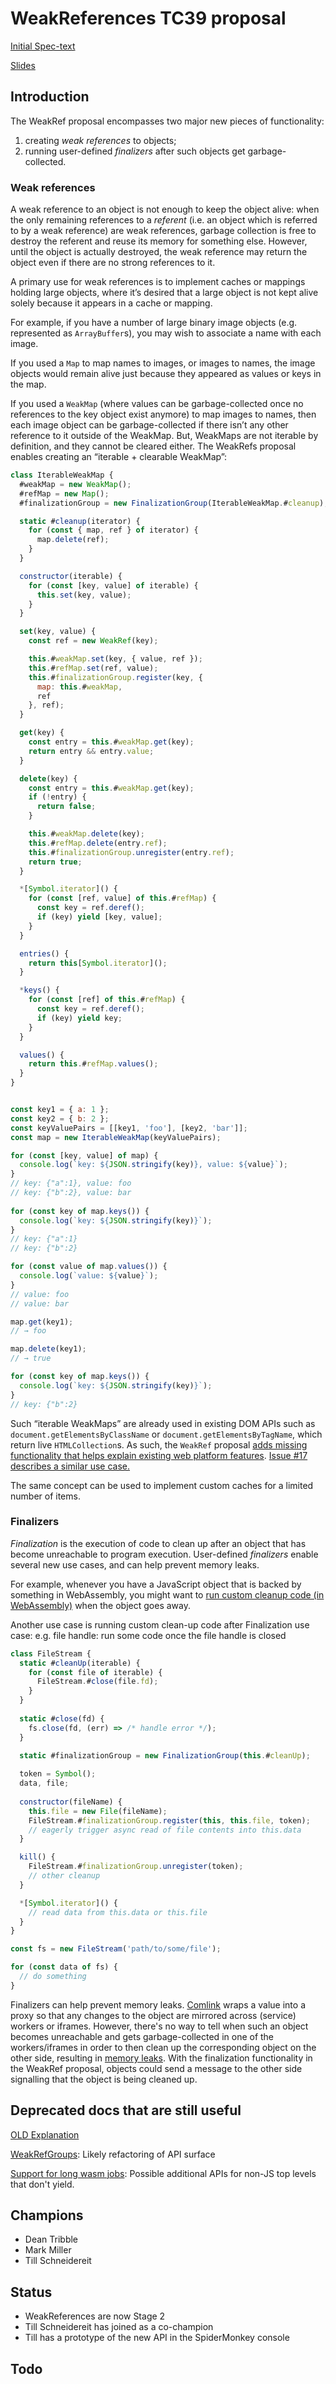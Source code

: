 # WeakReferences TC39 proposal

[Initial Spec-text](https://github.com/tc39/proposal-weakrefs/blob/master/specs/spec.md)

[Slides](https://github.com/tc39/proposal-weakrefs/blob/master/specs/Weak%20References%20for%20EcmaScript.pdf)

## Introduction

The WeakRef proposal encompasses two major new pieces of functionality:

1. creating _weak references_ to objects;
2. running user-defined _finalizers_ after such objects get garbage-collected.

### Weak references

A weak reference to an object is not enough to keep the object alive: when the only remaining references to a _referent_ (i.e. an object which is referred to by a weak reference) are weak references, garbage collection is free to destroy the referent and reuse its memory for something else. However, until the object is actually destroyed, the weak reference may return the object even if there are no strong references to it.

A primary use for weak references is to implement caches or mappings holding large objects, where it’s desired that a large object is not kept alive solely because it appears in a cache or mapping.

For example, if you have a number of large binary image objects (e.g. represented as `ArrayBuffer`s), you may wish to associate a name with each image.

If you used a `Map` to map names to images, or images to names, the image objects would remain alive just because they appeared as values or keys in the map.

If you used a `WeakMap` (where values can be garbage-collected once no references to the key object exist anymore) to map images to names, then each image object can be garbage-collected if there isn’t any other reference to it outside of the WeakMap. But, WeakMaps are not iterable by definition, and they cannot be cleared either. The WeakRefs proposal enables creating an “iterable + clearable WeakMap”:

```js
class IterableWeakMap {
  #weakMap = new WeakMap();
  #refMap = new Map();
  #finalizationGroup = new FinalizationGroup(IterableWeakMap.#cleanup);

  static #cleanup(iterator) {
    for (const { map, ref } of iterator) {
      map.delete(ref);
    }
  }

  constructor(iterable) {
    for (const [key, value] of iterable) {
      this.set(key, value);
    }
  }

  set(key, value) {
    const ref = new WeakRef(key);

    this.#weakMap.set(key, { value, ref });
    this.#refMap.set(ref, value);
    this.#finalizationGroup.register(key, {
      map: this.#weakMap,
      ref
    }, ref);
  }

  get(key) {
    const entry = this.#weakMap.get(key);
    return entry && entry.value;
  }

  delete(key) {
    const entry = this.#weakMap.get(key);
    if (!entry) {
      return false;
    }

    this.#weakMap.delete(key);
    this.#refMap.delete(entry.ref);
    this.#finalizationGroup.unregister(entry.ref);
    return true;
  }

  *[Symbol.iterator]() {
    for (const [ref, value] of this.#refMap) {
      const key = ref.deref();
      if (key) yield [key, value];
    }
  }

  entries() {
    return this[Symbol.iterator]();
  }

  *keys() {
    for (const [ref] of this.#refMap) {
      const key = ref.deref();
      if (key) yield key;
    }
  }

  values() {
    return this.#refMap.values();
  }
}


const key1 = { a: 1 };
const key2 = { b: 2 };
const keyValuePairs = [[key1, 'foo'], [key2, 'bar']];
const map = new IterableWeakMap(keyValuePairs);

for (const [key, value] of map) {
  console.log(`key: ${JSON.stringify(key)}, value: ${value}`);
}
// key: {"a":1}, value: foo
// key: {"b":2}, value: bar
 
for (const key of map.keys()) {
  console.log(`key: ${JSON.stringify(key)}`);
}
// key: {"a":1}
// key: {"b":2}

for (const value of map.values()) {
  console.log(`value: ${value}`);
}
// value: foo
// value: bar

map.get(key1);
// → foo

map.delete(key1);
// → true

for (const key of map.keys()) {
  console.log(`key: ${JSON.stringify(key)}`);
}
// key: {"b":2}
```

Such “iterable WeakMaps” are already used in existing DOM APIs such as `document.getElementsByClassName` or `document.getElementsByTagName`, which return live `HTMLCollection`s. As such, the `WeakRef` proposal [adds missing functionality that helps explain existing web platform features](https://extensiblewebmanifesto.org/). [Issue #17 describes a similar use case.](https://github.com/tc39/proposal-weakrefs/issues/17)

The same concept can be used to implement custom caches for a limited number of items.

### Finalizers

_Finalization_ is the execution of code to clean up after an object that has become unreachable to program execution. User-defined _finalizers_ enable several new use cases, and can help prevent memory leaks.

For example, whenever you have a JavaScript object that is backed by something in WebAssembly, you might want to [run custom cleanup code (in WebAssembly)](https://github.com/lars-t-hansen/moz-sandbox/blob/master/refmap/ReferenceMap.md) when the object goes away.

Another use case is running custom clean-up code after Finalization use case: e.g. file handle: run some code once the file handle is closed

```js
class FileStream {
  static #cleanUp(iterable) {
    for (const file of iterable) {
      FileStream.#close(file.fd);
    }
  }
  
  static #close(fd) {
    fs.close(fd, (err) => /* handle error */);
  }

  static #finalizationGroup = new FinalizationGroup(this.#cleanUp);
  
  token = Symbol();
  data, file;
 
  constructor(fileName) {
    this.file = new File(fileName);
    FileStream.#finalizationGroup.register(this, this.file, token);
    // eagerly trigger async read of file contents into this.data
  }

  kill() {
    FileStream.#finalizationGroup.unregister(token);
    // other cleanup
  }

  *[Symbol.iterator]() { 
    // read data from this.data or this.file
  }
}

const fs = new FileStream('path/to/some/file');

for (const data of fs) {
  // do something
}
```

Finalizers can help prevent memory leaks. [Comlink](https://github.com/GoogleChromeLabs/comlink) wraps a value into a proxy so that any changes to the object are mirrored across (service) workers or iframes. However, there's no way to tell when such an object becomes unreachable and gets garbage-collected in one of the workers/iframes in order to then clean up the corresponding object on the other side, resulting in [memory leaks](https://github.com/GoogleChromeLabs/comlink/issues/63). With the finalization functionality in the WeakRef proposal, objects could send a message to the other side signalling that the object is being cleaned up.

## Deprecated docs that are still useful

[OLD Explanation](https://github.com/tc39/proposal-weakrefs/blob/master/specs/weakrefs.md)

[WeakRefGroups](https://github.com/tc39/proposal-weakrefs/wiki/WeakRefGroups): Likely refactoring of API surface

[Support for long wasm jobs](https://github.com/tc39/proposal-weakrefs/wiki/Support-for-long-wasm-jobs): Possible additional APIs for non-JS top levels that don't yield.

## Champions

* Dean Tribble
* Mark Miller
* Till Schneidereit 

## Status

* WeakReferences are now Stage 2
* Till Schneidereit has joined as a co-champion
* Till has a prototype of the new API in the SpiderMonkey console


## Todo
